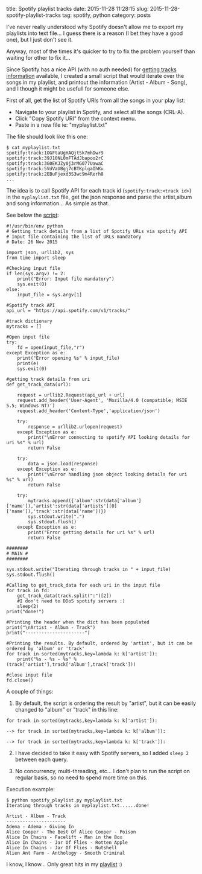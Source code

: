 title: Spotify playlist tracks
date: 2015-11-28 11:28:15
slug: 2015-11-28-spotify-playlist-tracks
tag: spotify, python
category: posts

I've never really understood why Spotify doesn't allow me to export my playlists into text file... I guess there is a reason (I bet they have a good one), but I just don't see it.

Anyway, most of the times it's quicker to try to fix the problem yourself than waiting for other to fix it...

Since Spotify has a nice API (with no auth needed) for [getting tracks information](https://developer.spotify.com/web-api/get-track/) available, I created a small script that would iterate over the songs in my playlist, and printout the information (Artist - Album - Song), and I though it might be usefull for someone else.

First of all, get the list of Spotify URIs from all the songs in your play list:

* Navigate to your playlist in Spotify, and select all the songs (CRL-A).
* Click "Copy Spotify URI" from the context menu.
* Paste in a new file ie: "myplaylist.txt"

The file should look like this one:

```
$ cat myplaylist.txt
spotify:track:1OGFtaUgHAQjtSk7mhDwr9
spotify:track:39J10NL0mFTAdJbapoo2rC
spotify:track:3G0EKJZy0j3rMG077UawaC
spotify:track:5VdVaUBgj7cBTKplgaIhKu
spotify:track:2EBuFjexd3S3wc9m4Rerh8
...
```

The idea is to call Spotify API for each track id (`spotify:track:<track id>`) in the `myplaylist.txt` file, get the json response and parse the artist,album and song information... As simple as that.

See below the [script](https://raw.githubusercontent.com/psgonza/bynario/master/spotify_playlist.py):

```
#!/usr/bin/env python
# Getting track details from a list of Spotify URLs via spotify API
# Input file containing the list of URLs mandatory
# Date: 26 Nov 2015

import json, urllib2, sys
from time import sleep

#Checking input file
if len(sys.argv) != 2:
    print("Error: Input file mandatory")
    sys.exit(0)
else:
    input_file = sys.argv[1]

#Spotify track API
api_url = "https://api.spotify.com/v1/tracks/"

#track dictionary
mytracks = []

#Open input file
try:
    fd = open(input_file,"r")
except Exception as e:
    print("Error opening %s" % input_file)
    print(e)
    sys.exit(0)

#getting track details from uri
def get_track_data(url):

    request = urllib2.Request(api_url + url)
    request.add_header('User-Agent', 'Mozilla/4.0 (compatible; MSIE 5.5; Windows NT)')
    request.add_header('Content-Type','application/json')

    try:
        response = urllib2.urlopen(request)
    except Exception as e:
        print("\nError connecting to spotify API looking details for uri %s" % url)
        return False

    try:
        data = json.load(response)
    except Exception as e:
        print("\nError handling json object looking details for uri %s" % url)
        return False

    try:
        mytracks.append({'album':str(data['album']['name']),'artist':str(data['artists'][0]['name']),'track':str(data['name'])})
        sys.stdout.write(".")
        sys.stdout.flush()
    except Exception as e:
        print("Error getting details for uri %s" % url)
        return False

########
# MAIN #
########

sys.stdout.write("Iterating through tracks in " + input_file)
sys.stdout.flush()

#Calling to get_track_data for each uri in the input file
for track in fd:
    get_track_data(track.split(":")[2])
    #I don't need to DDoS spotify servers :)
    sleep(2)
print("done!")

#Printing the header when the dict has been populated
print("\nArtist - Album - Track")
print("----------------------")

#Printing the results. By default, ordered by 'artist', but it can be ordered by 'album' or 'track'
for track in sorted(mytracks,key=lambda k: k['artist']):
    print("%s - %s - %s" % (track['artist'],track['album'],track['track']))

#close input file
fd.close()
```

A couple of things:

1) By default, the script is ordering the result by "artist", but it can be easily changed to "album" or "track" in this line:

```
for track in sorted(mytracks,key=lambda k: k['artist']):

--> for track in sorted(mytracks,key=lambda k: k['album']):

--> for track in sorted(mytracks,key=lambda k: k['track']):
```

2) I have decided to take it easy with Spotify servers, so I added `sleep 2` between each query.

3) No concurrency, multi-threading, etc... I don't plan to run the script on regular basis, so no need to spend more time on this.

Execution example:

```
$ python spotify_playlist.py myplaylist.txt
Iterating through tracks in myplaylist.txt......done!

Artist - Album - Track
----------------------
Adema - Adema - Giving In
Alice Cooper - The Best Of Alice Cooper - Poison
Alice In Chains - Facelift - Man in the Box
Alice In Chains - Jar Of Flies - Rotten Apple
Alice In Chains - Jar Of Flies - Nutshell
Alien Ant Farm - Anthology - Smooth Criminal
``` 

I know, I know... Only great hits in my [playlist](http://cdn.bynario.com/playlist.htm) :)
